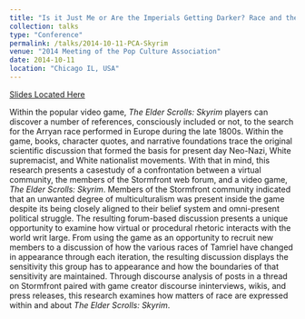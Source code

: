 ```yaml
---
title: "Is it Just Me or Are the Imperials Getting Darker? Race and the Elder Scrolls: Skyrim"
collection: talks
type: "Conference"
permalink: /talks/2014-10-11-PCA-Skyrim
venue: "2014 Meeting of the Pop Culture Association"
date: 2014-10-11
location: "Chicago IL, USA"
---
```


[Slides Located Here](https://www.dropbox.com/s/j6htp7sx5c4o8bk/Is%20it%20me%20or%20are%20the%20imperials%20getting.pptx?dl=0)

Within the popular video game, *The Elder Scrolls: Skyrim* players can discover a number of references, consciously included or not, to the search for the Arryan race performed in Europe during the late 1800s. Within the game, books, character quotes, and narrative foundations trace the original scientific discussion that formed the basis for present day Neo-Nazi, White supremacist, and White nationalist movements. With that in mind, this research presents a casestudy of a confrontation between a virtual community, the members of the Stormfront web forum, and a video game, *The Elder Scrolls: Skyrim*. Members of the Stormfront community indicated that an unwanted degree of multiculturalism was present inside the game despite its being closely aligned to their belief system and omni-present political struggle. The resulting forum-based discussion presents a unique opportunity to examine how virtual or procedural rhetoric interacts with the world writ large. From using the game as an opportunity to recruit new members to a discussion of how the various races of Tamriel have changed in appearance through each iteration, the resulting discussion displays the sensitivity this group has to appearance and how the boundaries of that sensitivity are maintained. Through discourse analysis of posts in a thread on Stormfront paired with game creator discourse ininterviews, wikis, and press releases, this research examines how matters of race are expressed within and about *The Elder Scrolls: Skyrim*.

